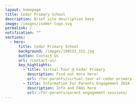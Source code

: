 ```yaml
---
layout: homepage
title: Cedar Primary School
description: Brief site description here
image: /images/isomer-logo.svg
permalink: /
notification: ""
sections:
  - hero:
      title: Cedar Primary School
      background: /images/190522_312.jpg
      button: Contact Us
      url: /contact-us/
      key_highlights:
        - title: Virtual Tour @ Cedar Primary
          description: Find out more here!
          url: /for-parents/virtual-tour-at-cedar-primary
        - title: Information For Parents Engagement 2024
          description: Info and FAQs here
          url: /for-parents/parent-engagement-sessions/
---
```

